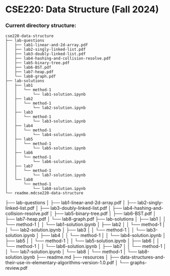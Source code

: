 # CSE220: Data Structure (Fall 2024)


### Current directory structure:

    cse220-data-structure
    ├── lab-questions
    │   ├── lab1-linear-and-2d-array.pdf
    │   ├── lab2-singly-linked-list.pdf
    │   ├── lab3-doubly-linked-list.pdf
    │   ├── lab4-hashing-and-collision-resolve.pdf
    │   ├── lab5-binary-tree.pdf
    │   ├── lab6-BST.pdf
    │   ├── lab7-heap.pdf
    │   └── lab8-graph.pdf
    ├── lab-solutions
    │   ├── lab1
    │   │   └── method-1
    │   │       └── lab1-solution.ipynb
    │   ├── lab2
    │   │   └── method-1
    │   │       └── lab2-solution.ipynb
    │   ├── lab3
    │   │   └── method-1
    │   │       └── lab3-solution.ipynb
    │   ├── lab4
    │   │   └── method-1
    │   │       └── lab4-solution.ipynb
    │   ├── lab5
    │   │   └── method-1
    │   │       └── lab5-solution.ipynb
    │   ├── lab6
    │   │   └── method-1
    │   │       └── lab6-solution.ipynb
    │   ├── lab7
    │   │   └── method-1
    │   │       └── lab7-solution.ipynb
    │   └── lab8
    │       └── method-1
    │           └── lab8-solution.ipynb
    └── readme.mdcse220-data-structure
├── lab-questions
│   ├── lab1-linear-and-2d-array.pdf
│   ├── lab2-singly-linked-list.pdf
│   ├── lab3-doubly-linked-list.pdf
│   ├── lab4-hashing-and-collision-resolve.pdf
│   ├── lab5-binary-tree.pdf
│   ├── lab6-BST.pdf
│   ├── lab7-heap.pdf
│   └── lab8-graph.pdf
├── lab-solutions
│   ├── lab1
│   │   └── method-1
│   │       └── lab1-solution.ipynb
│   ├── lab2
│   │   └── method-1
│   │       └── lab2-solution.ipynb
│   ├── lab3
│   │   └── method-1
│   │       └── lab3-solution.ipynb
│   ├── lab4
│   │   └── method-1
│   │       └── lab4-solution.ipynb
│   ├── lab5
│   │   └── method-1
│   │       └── lab5-solution.ipynb
│   ├── lab6
│   │   └── method-1
│   │       └── lab6-solution.ipynb
│   ├── lab7
│   │   └── method-1
│   │       └── lab7-solution.ipynb
│   └── lab8
│       └── method-1
│           └── lab8-solution.ipynb
├── readme.md
├── resources
│   ├── data-structures-and-their-use-in-elementary-algorithms-version-1.0.pdf
│   └── graphs-review.pdf

